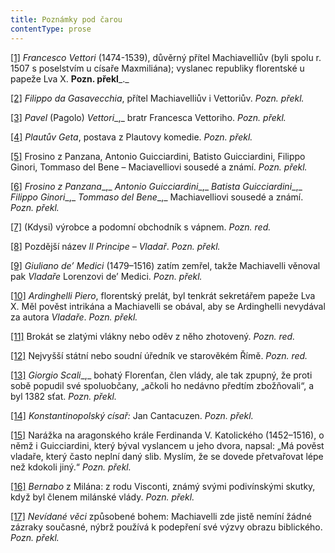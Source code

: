 ```yaml
---
title: Poznámky pod čarou
contentType: prose
---
```


[\[1\]](./resources/undefined) _Francesco Vettori_ (1474-1539), důvěrný přítel Machiavelliův (byli spolu r. 1507 s poselstvím u císaře Maxmiliána); vyslanec republiky florentské u papeže Lva X. __Pozn. překl___._

[\[2\]](./resources/undefined) _Filippo da Gasavecchia_, přítel Machiavelliův i Vettoriův. _Pozn. překl._

[\[3\]](./resources/undefined) _Pavel_ (Pagolo) _Vettori__,_ bratr Francesca Vettoriho. _Pozn. překl._

[\[4\]](./resources/undefined) _Plautův Geta_, postava z Plautovy komedie. _Pozn. překl._

[\[5\]](./resources/undefined) Frosino z Panzana, Antonio Guicciardini, Batisto Guicciardini, Filippo Ginori, Tommaso del Bene – Maciavelliovi sousedé a známí. _Pozn. překl._

[\[6\]](./resources/undefined) _Frosino z Panzana__,_ _Antonio Guicciardini__,_ _Batista Guicciardini__,_ _Filippo Ginori__,_ _Tommaso del Bene__,_ Machiavelliovi sousedé a známí. _Pozn. překl._

[\[7\]](./resources/undefined) (Kdysi) výrobce a podomní obchodník s vápnem. _Pozn. red._

[\[8\]](./resources/undefined) Pozdější název _Il Principe – Vladař_. _Pozn. překl._

[\[9\]](./resources/undefined) _Giuliano de’ Medici_ (1479–1516) zatím zemřel, takže Machiavelli věnoval pak _Vladaře_ Lorenzovi de’ Medici. _Pozn. překl._

[\[10\]](./resources/undefined) _Ardinghelli Piero_, florentský prelát, byl tenkrát sekretářem papeže Lva X. Měl pověst intrikána a Machiavelli se obával, aby se Ardinghelli nevydával za autora _Vladaře_. _Pozn. překl._

[\[11\]](./resources/undefined) Brokát se zlatými vlákny nebo oděv z něho zhotovený. _Pozn. red._

[\[12\]](./resources/undefined) Nejvyšší státní nebo soudní úředník ve starověkém Římě. _Pozn. red._

[\[13\]](./resources/undefined) _Giorgio Scali__,_ bohatý Florenťan, člen vlády, ale tak zpupný, že proti sobě popudil své spoluobčany, „ačkoli ho nedávno předtím zbožňovali“, a byl 1382 sťat. _Pozn. překl._

[\[14\]](./resources/undefined) _Konstantinopolský císař:_ Jan Cantacuzen. _Pozn. překl._

[\[15\]](./resources/undefined) Narážka na aragonského krále Ferdinanda V. Katolického (1452–1516), o němž i Guicciardini, který býval vyslancem u jeho dvora, napsal: „Má pověst vladaře, který často neplní daný slib. Myslím, že se dovede přetvařovat lépe než kdokoli jiný.“ _Pozn. překl._

[\[16\]](./resources/undefined) _Bernabo_ z Milána: z rodu Visconti, známý svými podivínskými skutky, když byl členem milánské vlády. _Pozn. překl._

[\[17\]](./resources/undefined) _Nevídané věci_ způsobené bohem: Machiavelli zde jistě nemíní žádné zázraky současné, nýbrž používá k podepření své výzvy obrazu biblického. _Pozn. překl._
